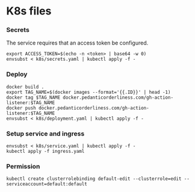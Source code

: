 # K8s files


### Secrets

The service requires that an access token be configured.

```
export ACCESS_TOKEN=$(echo -n <token> | base64 -w 0)
envsubst < k8s/secrets.yaml | kubectl apply -f -
```

### Deploy

```
docker build .
export TAG_NAME=$(docker images --format='{{.ID}}' | head -1)
docker tag $TAG_NAME docker.pedanticorderliness.com/gh-action-listener:$TAG_NAME
docker push docker.pedanticorderliness.com/gh-action-listener:$TAG_NAME
envsubst < k8s/deployment.yaml | kubectl apply -f -
```

### Setup service and ingress

```
envsubst < k8s/service.yaml | kubectl apply -f -
kubectl apply -f ingress.yaml
```

### Permission

```
kubectl create clusterrolebinding default-edit --clusterrole=edit --serviceaccount=default:default
```
